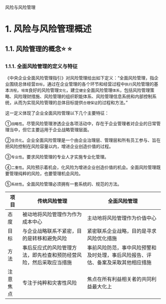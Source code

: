 风险与风险管理

# 1. 风险与风险管理概述

## 1.1. 风险管理的概念:star: :star: 

### 1.1.1. 全面风险管理的定义与特征

《中央企业全面风险管理指引》对风险管理给出如下定义：“全面风险管理，指企业围绕总体经营`目标`，通过在企业管理的各个环节和经营过程中`执行`风险管理的基本`流程`，`培育`良好的风险管理`文化`，建立`健全`全面风险管理`体系`，包括风险管理策略、风险理财措施、风险管理的组织职能体系、风险管理信息系统和内部控制系统，从而为实现风险管理的总体目标提供`合理保证`的过程和方法。”

这一定义体现了企业全面风险管理以下几个主要特征：

①`战略性`。尽管风险管理渗透企业各项活动中，存在于企业管理者对企业的日常管理当中，但它主要运用于企业战略管理层面。

②`全员化`。企业全面风险管理是一个由企业治理层、管理层和所有员工参与、旨在把风险控制在风险容量以内，增进企业创造价值的过程。

③`专业性`。要求风险管理的专业人才实施专业化管理。

④`二重性`。风险预示着机会，化风险为增进企业创造价值的机会。全面风险管理既要管理纯粹的风险，也要管理机会风险。

⑤`系统性`。全面风险管理必须拥有一套系统的、规范的方法。

| 项目     | 传统风险管理                                                       | 全面风险管理                                                                     |
|----------|--------------------------------------------------------------------|----------------------------------------------------------------------------------|
| 态度     | 被动地将风险管理作为作为成本中心                                   | 主动地将风险管理作为价值中心                                                     |
| 目标     | 与企业战略联系不紧密，目的是转移和避免风险                         | 紧密联系企业战略，目的是寻求风险优化措施                                         |
| 方法     | 事后反应式的风险管理方法，即先检查和预防经营风险，然后采取应当措施 | 事前风险防范，事中风险预警和及时处理，事后风险报告、评估、备案及采取其他相应措施 |
| 注意焦点 | 专注于纯粹和灾害性风险                                             | 焦点在所有利益相关者的共同利益最大化上                                           |
